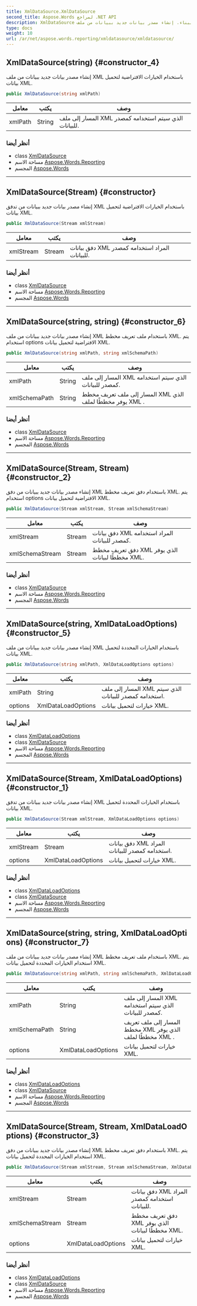 ```yaml
---
title: XmlDataSource.XmlDataSource
second_title: Aspose.Words لمراجع .NET API
description: XmlDataSource البناء. إنشاء مصدر بيانات جديد ببيانات من ملف XML باستخدام الخيارات الافتراضية لتحميل بيانات XML.
type: docs
weight: 10
url: /ar/net/aspose.words.reporting/xmldatasource/xmldatasource/
---
```

## XmlDataSource(string) {#constructor_4}

إنشاء مصدر بيانات جديد ببيانات من ملف XML باستخدام الخيارات الافتراضية لتحميل بيانات XML.

```csharp
public XmlDataSource(string xmlPath)
```

| معامل | يكتب | وصف |
| --- | --- | --- |
| xmlPath | String | المسار إلى ملف XML الذي سيتم استخدامه كمصدر للبيانات. |

### أنظر أيضا

* class [XmlDataSource](../)
* مساحة الاسم [Aspose.Words.Reporting](../../xmldatasource/)
* المجسم [Aspose.Words](../../../)

---

## XmlDataSource(Stream) {#constructor}

إنشاء مصدر بيانات جديد ببيانات من تدفق XML باستخدام الخيارات الافتراضية لتحميل بيانات XML.

```csharp
public XmlDataSource(Stream xmlStream)
```

| معامل | يكتب | وصف |
| --- | --- | --- |
| xmlStream | Stream | دفق بيانات XML المراد استخدامه كمصدر للبيانات. |

### أنظر أيضا

* class [XmlDataSource](../)
* مساحة الاسم [Aspose.Words.Reporting](../../xmldatasource/)
* المجسم [Aspose.Words](../../../)

---

## XmlDataSource(string, string) {#constructor_6}

إنشاء مصدر بيانات جديد ببيانات من ملف XML باستخدام ملف تعريف مخطط XML. يتم استخدام options الافتراضية لتحميل بيانات XML.

```csharp
public XmlDataSource(string xmlPath, string xmlSchemaPath)
```

| معامل | يكتب | وصف |
| --- | --- | --- |
| xmlPath | String | المسار إلى ملف XML الذي سيتم استخدامه كمصدر للبيانات. |
| xmlSchemaPath | String | المسار إلى ملف تعريف مخطط XML الذي يوفر مخططًا لملف XML . |

### أنظر أيضا

* class [XmlDataSource](../)
* مساحة الاسم [Aspose.Words.Reporting](../../xmldatasource/)
* المجسم [Aspose.Words](../../../)

---

## XmlDataSource(Stream, Stream) {#constructor_2}

إنشاء مصدر بيانات جديد ببيانات من دفق XML باستخدام دفق تعريف مخطط XML. يتم استخدام options الافتراضية لتحميل بيانات XML.

```csharp
public XmlDataSource(Stream xmlStream, Stream xmlSchemaStream)
```

| معامل | يكتب | وصف |
| --- | --- | --- |
| xmlStream | Stream | دفق بيانات XML المراد استخدامه كمصدر للبيانات. |
| xmlSchemaStream | Stream | دفق تعريف مخطط XML الذي يوفر مخططًا لبيانات XML. |

### أنظر أيضا

* class [XmlDataSource](../)
* مساحة الاسم [Aspose.Words.Reporting](../../xmldatasource/)
* المجسم [Aspose.Words](../../../)

---

## XmlDataSource(string, XmlDataLoadOptions) {#constructor_5}

إنشاء مصدر بيانات جديد ببيانات من ملف XML باستخدام الخيارات المحددة لتحميل بيانات XML.

```csharp
public XmlDataSource(string xmlPath, XmlDataLoadOptions options)
```

| معامل | يكتب | وصف |
| --- | --- | --- |
| xmlPath | String | المسار إلى ملف XML الذي سيتم استخدامه كمصدر للبيانات. |
| options | XmlDataLoadOptions | خيارات لتحميل بيانات XML. |

### أنظر أيضا

* class [XmlDataLoadOptions](../../xmldataloadoptions/)
* class [XmlDataSource](../)
* مساحة الاسم [Aspose.Words.Reporting](../../xmldatasource/)
* المجسم [Aspose.Words](../../../)

---

## XmlDataSource(Stream, XmlDataLoadOptions) {#constructor_1}

إنشاء مصدر بيانات جديد ببيانات من تدفق XML باستخدام الخيارات المحددة لتحميل بيانات XML.

```csharp
public XmlDataSource(Stream xmlStream, XmlDataLoadOptions options)
```

| معامل | يكتب | وصف |
| --- | --- | --- |
| xmlStream | Stream | دفق بيانات XML المراد استخدامه كمصدر للبيانات. |
| options | XmlDataLoadOptions | خيارات لتحميل بيانات XML. |

### أنظر أيضا

* class [XmlDataLoadOptions](../../xmldataloadoptions/)
* class [XmlDataSource](../)
* مساحة الاسم [Aspose.Words.Reporting](../../xmldatasource/)
* المجسم [Aspose.Words](../../../)

---

## XmlDataSource(string, string, XmlDataLoadOptions) {#constructor_7}

إنشاء مصدر بيانات جديد ببيانات من ملف XML باستخدام ملف تعريف مخطط XML. يتم استخدام الخيارات المحددة لتحميل بيانات XML.

```csharp
public XmlDataSource(string xmlPath, string xmlSchemaPath, XmlDataLoadOptions options)
```

| معامل | يكتب | وصف |
| --- | --- | --- |
| xmlPath | String | المسار إلى ملف XML الذي سيتم استخدامه كمصدر للبيانات. |
| xmlSchemaPath | String | المسار إلى ملف تعريف مخطط XML الذي يوفر مخططًا لملف XML . |
| options | XmlDataLoadOptions | خيارات لتحميل بيانات XML. |

### أنظر أيضا

* class [XmlDataLoadOptions](../../xmldataloadoptions/)
* class [XmlDataSource](../)
* مساحة الاسم [Aspose.Words.Reporting](../../xmldatasource/)
* المجسم [Aspose.Words](../../../)

---

## XmlDataSource(Stream, Stream, XmlDataLoadOptions) {#constructor_3}

إنشاء مصدر بيانات جديد ببيانات من دفق XML باستخدام دفق تعريف مخطط XML. يتم استخدام الخيارات المحددة لتحميل بيانات XML.

```csharp
public XmlDataSource(Stream xmlStream, Stream xmlSchemaStream, XmlDataLoadOptions options)
```

| معامل | يكتب | وصف |
| --- | --- | --- |
| xmlStream | Stream | دفق بيانات XML المراد استخدامه كمصدر للبيانات. |
| xmlSchemaStream | Stream | دفق تعريف مخطط XML الذي يوفر مخططًا لبيانات XML. |
| options | XmlDataLoadOptions | خيارات لتحميل بيانات XML. |

### أنظر أيضا

* class [XmlDataLoadOptions](../../xmldataloadoptions/)
* class [XmlDataSource](../)
* مساحة الاسم [Aspose.Words.Reporting](../../xmldatasource/)
* المجسم [Aspose.Words](../../../)


